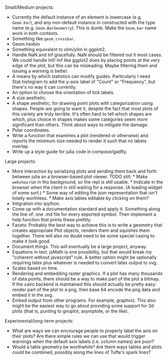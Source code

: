 
Small/Medium projects:
 * Currently the default instance of an element is lowercase (e.g. `Geom.bar`),
   and any non-default instance in constructed with the type name
   (e.g. `Geom.BarGeometry`). This is dumb. Make the `Geom.bar` name work in
   both contexts.
 * Something like `geom_crossbar`.
 * Geom.hexbin
 * Something equivalent to xlim/ylim in ggplot2.
 * Handle NaN and Inf gracefully. NaN should be filtered out it most cases. We
   could handle Inf/-Inf like ggplot2 does by placing points at the very edge of
   the plot, but this can be misleading. Maybe filtering them and issuing a
   warning is better.
 * A means by which statistics can modify guides. Particularly I need
   Stat.histogram to add the y-axis label of "Count" or "Frequency", but there's
   no way it can currently.
 * An option to choose the orientation of tick labels.
 * A size aesthetic.
 * A shape aesthetic, for drawing point plots with categorization using shapes.
   People are going to want it, despite the fact that most plots of this variety
   are truly terrible. It's often hard to tell which shapes are which, plus
   choice in shapes makes some categories seem more significant than others.
   Think about ways to mitigate the damage.
 * Polar coordinates.
 * Write a function that examines a plot (rendered or otherwise) and reports
   the minimum size needed to render it such that no labels overlap.
 * Write up a style guide for julia code in compose/gadfly.

Large projects:
 * More interaction by serializing plots and sending them back and forth between
   julia an a browser-based plot viewer. TODO still:
       * Make `webshow` run in tho background, so the repl is still usable.
       * Indicate in the browser when the client in still waiting for a
         response. (A loading widget of some sort.)
       * Some way of editing the json representation that isn't totally
         worthless.
       * Make axis lables editable by clicking on them?
 * Intigration into ipython.
 * Come up with a documentation standard and apply it. Something along the line
   of: one .md file for every exported symbol. Then implement a help function
   that prints these prettily.
 * Facets: Probably the best way to achieve this is to write a geometry that
   creates appropriate Plot objects, renders them and squishes them together.
   There will also no doubt need to be some special casing to make it look good.
 * Document things. This will eventually be a large project, anyway.
 * Equations in text. jsMath is one possibility, but that would break my
   "coherent without javascript" rule. A better option might be optionally
   requiring latex plus whatever is needed to convert latex output to svg.
 * Scales based on time.
 * Rendering and embedding raster graphics. If a plot has many thousands of data
   points, there should be a way to make part of the plot a bitmap. If the cairo
   backend is maintained this should actually be pretty easy: render part of the
   plot to a png, then base 64 encode the png data and embed it in the svg.
 * Embed output from other programs. For example, graphviz. This also might be
   the easiest way to go about providing some support for 3d plots (that is,
   punting to gnuplot, asymptote, or the like).

Experimental/long-term projects:
 * What are ways we can encourage people to properly label the axis on their
   plots? Are there simple rules we can use that would trigger warnings when
   the default axis labels (i.e. column names) are poor?
 * Would a table geometry be worthwhile? Are there ways tables and plots could
   be combined, possibly along the lines of Tufte's spark lines?


